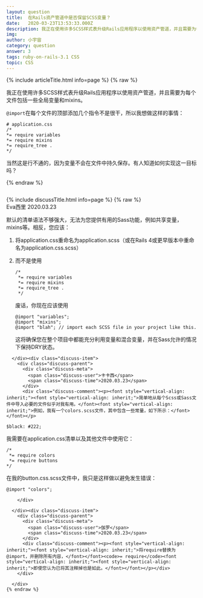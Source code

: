 ```yaml
---
layout: question
title:  在Rails资产管道中是否保留SCSS变量？
date:   2020-03-23T13:53:33.000Z
description: 我正在使用许多SCSS样式表升级Rails应用程序以使用资产管道，并且需要为每个文件包括一些全局变量和mixins。\`import在每个文件的顶部添加...
img: 
author: 小宇宙
category: question
answer: 3
tags: ruby-on-rails-3.1 CSS
topic: CSS
---
```

<div class="article-root">
  <div class="article">
    {% include articleTitle.html info=page %}
    {% raw %}
    <div class="article-content"><p><font style="vertical-align: inherit;"><font style="vertical-align: inherit;">我正在使用许多SCSS样式表升级Rails应用程序以使用资产管道，并且需要为每个文件包括一些全局变量和mixins。</font></font></p>

<p><font style="vertical-align: inherit;"></font><code>@import</code><font style="vertical-align: inherit;"><font style="vertical-align: inherit;">在每个文件的顶部</font><font style="vertical-align: inherit;">添加几个</font><font style="vertical-align: inherit;">指令不是很干，所以我想做这样的事情：</font></font></p>

<pre><code># application.css<font></font>
/*<font></font>
*= require variables<font></font>
*= require mixins<font></font>
*= require_tree .<font></font>
*/<font></font>
</code></pre>

<p><font style="vertical-align: inherit;"><font style="vertical-align: inherit;">当然这是行不通的，因为变量不会在文件中持久保存。</font><font style="vertical-align: inherit;">有人知道如何实现这一目标吗？</font></font></p></div>
    {% endraw %}
  </div>
  <p style="height: 0;width:0;overflow: hidden;"> 第3104篇《在Rails资产管道中是否保留SCSS变量？》来自Winter(https://github.com/aiyld/aiyld.github.io)的站点</p>
  <div class="discuss-wrapper">
    {% include discussTitle.html info=page %}
    {% raw %}
    <div class="discuss-item">
        <div class="discuss-parent">
          <div class="discuss-meta">
            <span class="discuss-user">Eva西里</span>
            <span class="discuss-time">2020.03.23</span>
          </div>
          <div class="discuss-comment"><p><font style="vertical-align: inherit;"><font style="vertical-align: inherit;">默认的清单语法不够强大，无法为您提供有用的Sass功能，例如共享变量，mixins等。相反，您应该：</font></font></p>

<ol>
<li><font style="vertical-align: inherit;"><font style="vertical-align: inherit;">将application.css重命名为application.scss（或在Rails 4或更早版本中重命名为application.css.scss）</font></font></li>
<li><p><font style="vertical-align: inherit;"><font style="vertical-align: inherit;">而不是使用 </font></font></p>

<pre><code>/*<font></font>
 *= require variables<font></font>
 *= require mixins<font></font>
 *= require_tree .<font></font>
 */<font></font>
</code></pre>

<p><font style="vertical-align: inherit;"><font style="vertical-align: inherit;">废话，你现在应该使用</font></font></p>

<pre><code>@import "variables";<font></font>
@import "mixins";<font></font>
@import "blah"; // import each SCSS file in your project like this.<font></font>
</code></pre>

<p><font style="vertical-align: inherit;"><font style="vertical-align: inherit;">这将确保您在整个项目中都能充分利用变量和混合变量，并在Sass允许的情况下保持DRY状态。</font></font></p></li>
</ol></div>
        </div>
        
      </div><div class="discuss-item">
        <div class="discuss-parent">
          <div class="discuss-meta">
            <span class="discuss-user">卡卡西</span>
            <span class="discuss-time">2020.03.23</span>
          </div>
          <div class="discuss-comment"><p><font style="vertical-align: inherit;"><font style="vertical-align: inherit;">简单地从每个Scss或Sass文件中导入必要的文件似乎对我有用。</font><font style="vertical-align: inherit;">例如，我有一个colors.scss文件，其中包含一些常量，如下所示：</font></font></p>

<pre><code>$black: #222;
</code></pre>

<p><font style="vertical-align: inherit;"><font style="vertical-align: inherit;">我需要在application.css清单以及其他文件中使用它：</font></font></p>

<pre><code>/*<font></font>
 *= require colors<font></font>
 *= require buttons<font></font>
*/<font></font>
</code></pre>

<p><font style="vertical-align: inherit;"><font style="vertical-align: inherit;">在我的button.css.scss文件中，我只是这样做以避免发生错误：</font></font></p>

<pre><code>@import "colors";
</code></pre></div>
        </div>
        
      </div><div class="discuss-item">
        <div class="discuss-parent">
          <div class="discuss-meta">
            <span class="discuss-user">伽罗</span>
            <span class="discuss-time">2020.03.23</span>
          </div>
          <div class="discuss-comment"><p><font style="vertical-align: inherit;"><font style="vertical-align: inherit;">将require替换为@import，并删除所有内容，</font></font><code>= require</code><font style="vertical-align: inherit;"><font style="vertical-align: inherit;">即使您认为已将其注释掉也是如此。</font></font></p></div>
        </div>
        
      </div>
    {% endraw %}
  </div>
<div>
